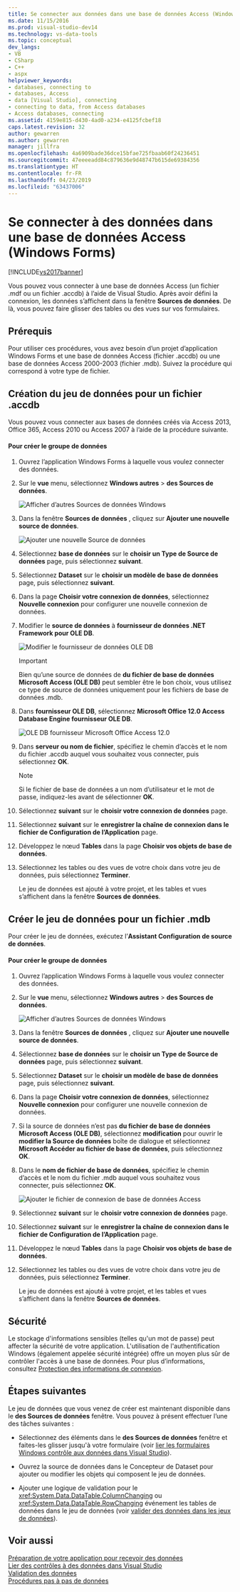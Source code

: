 ```yaml
---
title: Se connecter aux données dans une base de données Access (Windows Forms) | Microsoft Docs
ms.date: 11/15/2016
ms.prod: visual-studio-dev14
ms.technology: vs-data-tools
ms.topic: conceptual
dev_langs:
- VB
- CSharp
- C++
- aspx
helpviewer_keywords:
- databases, connecting to
- databases, Access
- data [Visual Studio], connecting
- connecting to data, from Access databases
- Access databases, connecting
ms.assetid: 4159e815-d430-4ad0-a234-e4125fcbef18
caps.latest.revision: 32
author: gewarren
ms.author: gewarren
manager: jillfra
ms.openlocfilehash: 4a6909bade36dce15bfae725fbaab60f24236451
ms.sourcegitcommit: 47eeeeadd84c879636e9d48747b615de69384356
ms.translationtype: HT
ms.contentlocale: fr-FR
ms.lasthandoff: 04/23/2019
ms.locfileid: "63437006"
---
```

# <a name="connect-to-data-in-an-access-database-windows-forms"></a>Se connecter à des données dans une base de données Access (Windows Forms)
[!INCLUDE[vs2017banner](../includes/vs2017banner.md)]

Vous pouvez vous connecter à une base de données Access (un fichier .mdf ou un fichier .accdb) à l’aide de Visual Studio. Après avoir défini la connexion, les données s’affichent dans la fenêtre **Sources de données**. De là, vous pouvez faire glisser des tables ou des vues sur vos formulaires.  
  
## <a name="prerequisites"></a>Prérequis  
 Pour utiliser ces procédures, vous avez besoin d’un projet d’application Windows Forms et une base de données Access (fichier .accdb) ou une base de données Access 2000-2003 (fichier .mdb). Suivez la procédure qui correspond à votre type de fichier.  
  
## <a name="creating-the-dataset-for-an-accdb-file"></a>Création du jeu de données pour un fichier .accdb  
 Vous pouvez vous connecter aux bases de données créés via Access 2013, Office 365, Access 2010 ou Access 2007 à l’aide de la procédure suivante.  
  
#### <a name="to-create-the-dataset"></a>Pour créer le groupe de données  
  
1. Ouvrez l’application Windows Forms à laquelle vous voulez connecter des données.  
  
2. Sur le **vue** menu, sélectionnez **Windows autres** > **des Sources de données**.  
  
     ![Afficher d’autres Sources de données Windows](../data-tools/media/viewdatasources.png "ViewDataSources")  
  
3. Dans la fenêtre **Sources de données** , cliquez sur **Ajouter une nouvelle source de données**.  
  
     ![Ajouter une nouvelle Source de données](../data-tools/media/dataaddnewdatasource.png "dataAddNewDataSource")  
  
4. Sélectionnez **base de données** sur le **choisir un Type de Source de données** page, puis sélectionnez **suivant**.  
  
5. Sélectionnez **Dataset** sur le **choisir un modèle de base de données** page, puis sélectionnez **suivant**.  
  
6. Dans la page **Choisir votre connexion de données**, sélectionnez **Nouvelle connexion** pour configurer une nouvelle connexion de données.  
  
7. Modifier le **source de données** à **fournisseur de données .NET Framework pour OLE DB**.  
  
     ![Modifier le fournisseur de données OLE DB](../data-tools/media/datachangedatasourceoledb.png "dataChangeDataSourceOLEDB")  
  
    > [!IMPORTANT]
    > Bien qu’une source de données de **du fichier de base de données Microsoft Access (OLE DB)** peut sembler être le bon choix, vous utilisez ce type de source de données uniquement pour les fichiers de base de données .mdb.  
  
8. Dans **fournisseur OLE DB**, sélectionnez **Microsoft Office 12.0 Access Database Engine fournisseur OLE DB**.  
  
     ![OLE DB fournisseur Microsoft Office Access 12.0](../data-tools/media/dataoledbprovideroffice12access.png "dataOLEDBProviderOffice12Access")  
  
9. Dans **serveur ou nom de fichier**, spécifiez le chemin d’accès et le nom du fichier .accdb auquel vous souhaitez vous connecter, puis sélectionnez **OK**.  
  
    > [!NOTE]
    > Si le fichier de base de données a un nom d’utilisateur et le mot de passe, indiquez-les avant de sélectionner **OK**.  
  
10. Sélectionnez **suivant** sur le **choisir votre connexion de données** page.  
  
11. Sélectionnez **suivant** sur le **enregistrer la chaîne de connexion dans le fichier de Configuration de l’Application** page.  
  
12. Développez le nœud **Tables** dans la page **Choisir vos objets de base de données**.  
  
13. Sélectionnez les tables ou des vues de votre choix dans votre jeu de données, puis sélectionnez **Terminer**.  
  
     Le jeu de données est ajouté à votre projet, et les tables et vues s’affichent dans la fenêtre **Sources de données**.  
  
## <a name="creating-the-dataset-for-an-mdb-file"></a>Créer le jeu de données pour un fichier .mdb  
 Pour créer le jeu de données, exécutez l’**Assistant Configuration de source de données**.  
  
#### <a name="to-create-the-dataset"></a>Pour créer le groupe de données  
  
1. Ouvrez l’application Windows Forms à laquelle vous voulez connecter des données.  
  
2. Sur le **vue** menu, sélectionnez **Windows autres** > **des Sources de données**.  
  
     ![Afficher d’autres Sources de données Windows](../data-tools/media/viewdatasources.png "ViewDataSources")  
  
3. Dans la fenêtre **Sources de données** , cliquez sur **Ajouter une nouvelle source de données**.  
  
4. Sélectionnez **base de données** sur le **choisir un Type de Source de données** page, puis sélectionnez **suivant**.  
  
5. Sélectionnez **Dataset** sur le **choisir un modèle de base de données** page, puis sélectionnez **suivant**.  
  
6. Dans la page **Choisir votre connexion de données**, sélectionnez **Nouvelle connexion** pour configurer une nouvelle connexion de données.  
  
7. Si la source de données n’est pas **du fichier de base de données Microsoft Access (OLE DB)**, sélectionnez **modification** pour ouvrir le **modifier la Source de données** boîte de dialogue et sélectionnez **Microsoft Accéder au fichier de base de données**, puis sélectionnez **OK**.  
  
8. Dans le **nom de fichier de base de données**, spécifiez le chemin d’accès et le nom du fichier .mdb auquel vous souhaitez vous connecter, puis sélectionnez **OK**.  
  
     ![Ajouter le fichier de connexion de base de données Access](../data-tools/media/dataaddconnectionaccessmdb.png "dataAddConnectionAccessMDB")  
  
9. Sélectionnez **suivant** sur le **choisir votre connexion de données** page.  
  
10. Sélectionnez **suivant** sur le **enregistrer la chaîne de connexion dans le fichier de Configuration de l’Application** page.  
  
11. Développez le nœud **Tables** dans la page **Choisir vos objets de base de données**.  
  
12. Sélectionnez les tables ou des vues de votre choix dans votre jeu de données, puis sélectionnez **Terminer**.  
  
     Le jeu de données est ajouté à votre projet, et les tables et vues s’affichent dans la fenêtre **Sources de données**.  
  
## <a name="security"></a>Sécurité  
 Le stockage d'informations sensibles (telles qu'un mot de passe) peut affecter la sécurité de votre application. L'utilisation de l'authentification Windows (également appelée sécurité intégrée) offre un moyen plus sûr de contrôler l'accès à une base de données. Pour plus d’informations, consultez [Protection des informations de connexion](http://msdn.microsoft.com/library/1471f580-bcd4-4046-bdaf-d2541ecda2f4).  
  
## <a name="next-steps"></a>Étapes suivantes  
 Le jeu de données que vous venez de créer est maintenant disponible dans le **des Sources de données** fenêtre. Vous pouvez à présent effectuer l’une des tâches suivantes :  
  
- Sélectionnez des éléments dans le **des Sources de données** fenêtre et faites-les glisser jusqu'à votre formulaire (voir [lier les formulaires Windows contrôle aux données dans Visual Studio](../data-tools/bind-windows-forms-controls-to-data-in-visual-studio.md)).  
  
- Ouvrez la source de données dans le Concepteur de Dataset pour ajouter ou modifier les objets qui composent le jeu de données.  
  
- Ajouter une logique de validation pour le <xref:System.Data.DataTable.ColumnChanging> ou <xref:System.Data.DataTable.RowChanging> événement les tables de données dans le jeu de données (voir [valider des données dans les jeux de données](../data-tools/validate-data-in-datasets.md)).  
  
## <a name="see-also"></a>Voir aussi

 [Préparation de votre application pour recevoir des données](http://msdn.microsoft.com/library/c17bdb7e-c234-4f2f-9582-5e55c27356ad)   
 [Lier des contrôles à des données dans Visual Studio](../data-tools/bind-controls-to-data-in-visual-studio.md)   
 [Validation des données](http://msdn.microsoft.com/library/b3a9ee4e-5d4d-4411-9c56-c811f2b4ee7e)   
 [Procédures pas à pas de données](http://msdn.microsoft.com/library/15a88fb8-3bee-4962-914d-7a1f8bd40ec4)